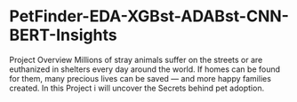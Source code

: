 # PetFinder-EDA-XGBst-ADABst-CNN-BERT-Insights
Project Overview Millions of stray animals suffer on the streets or are euthanized in shelters every day around the world. If homes can be found for them, many precious lives can be saved — and more happy families created.  In this Project i will uncover the Secrets behind pet adoption.
